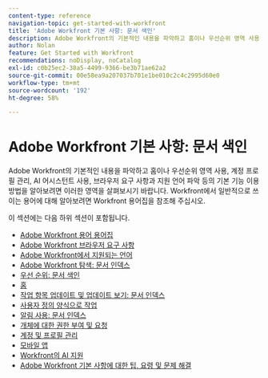 ```yaml
---
content-type: reference
navigation-topic: get-started-with-workfront
title: 'Adobe Workfront 기본 사항: 문서 색인'
description: Adobe Workfront의 기본적인 내용을 파악하고 홈이나 우선순위 영역 사용, 계정 프로필 관리, AI 어시스턴트 사용, 브라우저 요구 사항과 지원 언어 파악 등의 기본 기능 이용 방법을 알아보려면 이러한 영역을 살펴보시기 바랍니다. Workfront에서 일반적으로 쓰이는 용어에 대해 알아보려면 Workfront 용어집을 참조해 주십시오.
author: Nolan
feature: Get Started with Workfront
recommendations: noDisplay, noCatalog
exl-id: c0b25ec2-38a5-4499-9366-be3b71ae62a2
source-git-commit: 00e58ea9a207037b701e1be010c2c4c2995d60e0
workflow-type: tm+mt
source-wordcount: '192'
ht-degree: 58%

---
```


# Adobe Workfront 기본 사항: 문서 색인

<!--Audited: 01/2025-->

Adobe Workfront의 기본적인 내용을 파악하고 홈이나 우선순위 영역 사용, 계정 프로필 관리, AI 어시스턴트 사용, 브라우저 요구 사항과 지원 언어 파악 등의 기본 기능 이용 방법을 알아보려면 이러한 영역을 살펴보시기 바랍니다. Workfront에서 일반적으로 쓰이는 용어에 대해 알아보려면 Workfront 용어집을 참조해 주십시오.

이 섹션에는 다음 하위 섹션이 포함됩니다.

* [Adobe Workfront 용어 용어집](../workfront-basics/navigate-workfront/workfront-navigation/workfront-terminology-glossary.md)
* [Adobe Workfront 브라우저 요구 사항](../workfront-basics/workfront-browser-requirements.md)
* [Adobe Workfront에서 지원되는 언어](../workfront-basics/supported-languages-in-workfront.md)
* [Adobe Workfront 탐색: 문서 인덱스](../workfront-basics/navigate-workfront/navigate-workfront.md)
* [우선 순위: 문서 색인](/help/quicksilver/workfront-basics/priorities/priorities-toc.md)
* [홈](../workfront-basics/using-home/home.md)
* [작업 항목 업데이트 및 업데이트 보기: 문서 인덱스](../workfront-basics/updating-work-items-and-viewing-updates/update-work-items-and-view-updates.md)
* [사용자 정의 양식으로 작업](../workfront-basics/work-with-custom-forms/work-with-custom-forms.md)
* [알림 사용: 문서 인덱스](../workfront-basics/using-notifications/use-notifications.md)
* [개체에 대한 권한 부여 및 요청](../workfront-basics/grant-and-request-access-to-objects/grant-and-request-access-to-objects.md)
* [계정 및 프로필 관리](../workfront-basics/manage-your-account-and-profile/manage-your-account-and-profile.md)
* [모바일 앱](../workfront-basics/mobile-apps/mobile-apps.md)
* [Workfront의 AI 지원](/help/quicksilver/workfront-basics/ai-assistant/ai-assistant.md)
* [Adobe Workfront 기본 사항에 대한 팁, 요령 및 문제 해결](../workfront-basics/tips-tricks-and-troubleshooting/tips-tricks-troubleshooting-basics.md)
